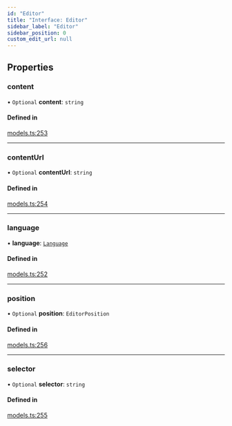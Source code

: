 ```yaml
---
id: "Editor"
title: "Interface: Editor"
sidebar_label: "Editor"
sidebar_position: 0
custom_edit_url: null
---
```


## Properties

### content

• `Optional` **content**: `string`

#### Defined in

[models.ts:253](https://github.com/live-codes/livecodes/blob/78947ee/src/lib/models.ts#L253)

___

### contentUrl

• `Optional` **contentUrl**: `string`

#### Defined in

[models.ts:254](https://github.com/live-codes/livecodes/blob/78947ee/src/lib/models.ts#L254)

___

### language

• **language**: [`Language`](../modules.md#language)

#### Defined in

[models.ts:252](https://github.com/live-codes/livecodes/blob/78947ee/src/lib/models.ts#L252)

___

### position

• `Optional` **position**: `EditorPosition`

#### Defined in

[models.ts:256](https://github.com/live-codes/livecodes/blob/78947ee/src/lib/models.ts#L256)

___

### selector

• `Optional` **selector**: `string`

#### Defined in

[models.ts:255](https://github.com/live-codes/livecodes/blob/78947ee/src/lib/models.ts#L255)
